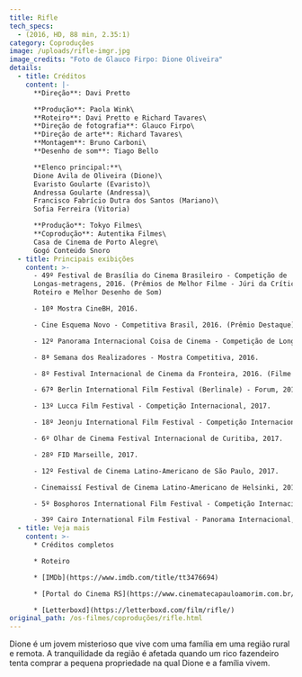 ```yaml
---
title: Rifle
tech_specs:
  - (2016, HD, 88 min, 2.35:1)
category: Coproduções
image: /uploads/rifle-imgr.jpg
image_credits: "Foto de Glauco Firpo: Dione Oliveira"
details:
  - title: Créditos
    content: |-
      **Direção**: Davi Pretto

      **Produção**: Paola Wink\
      **Roteiro**: Davi Pretto e Richard Tavares\
      **Direção de fotografia**: Glauco Firpo\
      **Direção de arte**: Richard Tavares\
      **Montagem**: Bruno Carboni\
      **Desenho de som**: Tiago Bello

      **Elenco principal:**\
      Dione Avila de Oliveira (Dione)\
      Evaristo Goularte (Evaristo)\
      Andressa Goularte (Andressa)\
      Francisco Fabrício Dutra dos Santos (Mariano)\
      Sofia Ferreira (Vitoria)

      **Produção**: Tokyo Filmes\
      **Coprodução**: Autentika Filmes\
      Casa de Cinema de Porto Alegre\
      Gogó Conteúdo Snoro
  - title: Principais exibições
    content: >-
      - 49º Festival de Brasília do Cinema Brasileiro - Competição de
      Longas-metragens, 2016. (Prêmios de Melhor Filme - Júri da Crítica, Melhor
      Roteiro e Melhor Desenho de Som)

      - 10ª Mostra CineBH, 2016.

      - Cine Esquema Novo - Competitiva Brasil, 2016. (Prêmio Destaque)

      - 12º Panorama Internacional Coisa de Cinema - Competição de Longas-metragens, 2016. (Prêmio de Melhor Filme)

      - 8ª Semana dos Realizadores - Mostra Competitiva, 2016.

      - 8º Festival Internacional de Cinema da Fronteira, 2016. (Filme de Encerramento)

      - 67ª Berlin International Film Festival (Berlinale) - Forum, 2017. (International Premiere)

      - 13º Lucca Film Festival - Competição Internacional, 2017.

      - 18º Jeonju International Film Festival - Competição Internacional, 2017. (Grand Prize)

      - 6º Olhar de Cinema Festival Internacional de Curitiba, 2017.

      - 28º FID Marseille, 2017.

      - 12º Festival de Cinema Latino-Americano de São Paulo, 2017.

      - Cinemaissí Festival de Cinema Latino-Americano de Helsinki, 2017.

      - 5º Bosphoros International Film Festival - Competição Internacional, 2017.  (Prêmio de Melhor Fotografia)

      - 39º Cairo International Film Festival - Panorama Internacional, 2017.
  - title: Veja mais
    content: >-
      * Créditos completos

      * Roteiro

      * [IMDb](https://www.imdb.com/title/tt3476694)

      * [Portal do Cinema RS](https://www.cinematecapauloamorim.com.br/portaldocinemagaucho/1078/rifle)

      * [Letterboxd](https://letterboxd.com/film/rifle/)
original_path: /os-filmes/coproduções/rifle.html
---
```

Dione é um jovem misterioso que vive com uma família em uma região rural e remota. A tranquilidade da região é afetada quando um rico fazendeiro tenta comprar a pequena propriedade na qual Dione e a família vivem.